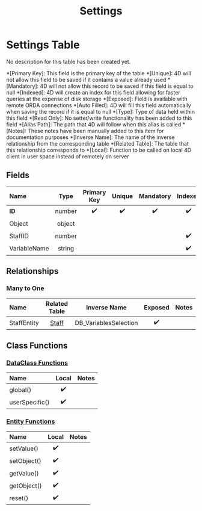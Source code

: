﻿---
layout: default
title: Settings
parent: Tables
---
# Settings Table
No description for this table has been created yet.

*[Primary Key]: This field is the primary key of the table
*[Unique]: 4D will not allow this field to be saved if it contains a value already used
*[Mandatory]: 4D will not allow this record to be saved if this field is equal to null
*[Indexed]: 4D will create an index for this field allowing for faster queries at the expense of disk storage
*[Exposed]: Field is available with remote ORDA connections
*[Auto Filled]: 4D will fill this field automatically when saving the record if it is equal to null
*[Type]: Type of data held within this field
*[Read Only]: No setter/write functionality has been added to this field
*[Alias Path]: The path that 4D will follow when this alias is called
*[Notes]: These notes have been manually added to this item for documentation purposes
*[Inverse Name]: The name of the inverse relationship from the corresponding table
*[Related Table]: The table that this relationship corresponds to
*[Local]: Function to be called on local 4D client in user space instead of remotely on server
## Fields

|Name|Type|Primary Key|Unique|Mandatory|Indexed|Exposed|Auto Filled|Notes|
|:---|:---:|:---:|:---:|:---:|:---:|:---:|:---:|:---:|
|**ID**|number|✔️|✔️|✔️|✔️|✔️|✔️||
|Object|object|||||✔️|||
|StaffID|number||||✔️|✔️|||
|VariableName|string||||✔️|✔️|||

## Relationships
### Many to One

|Name|Related Table|Inverse Name|Exposed|Notes|
|:---|:---:|:---:|:---:|:---:|
|StaffEntity|[Staff](Staff.md)|DB_VariablesSelection|✔️||

## Class Functions

### [DataClass Functions](https://github.com/synthotec/SynthoTec-4D/blob/main/Project/Sources/Classes/Settings.4dm)

|Name|Local|Notes|
|:---|:---:|:---:|
|global()|✔️||
|userSpecific()|✔️||

### [Entity Functions](https://github.com/synthotec/SynthoTec-4D/blob/main/Project/Sources/Classes/SettingsEntity.4dm)

|Name|Local|Notes|
|:---|:---:|:---:|
|setValue()|✔️||
|setObject()|✔️||
|getValue()|✔️||
|getObject()|✔️||
|reset()|✔️||